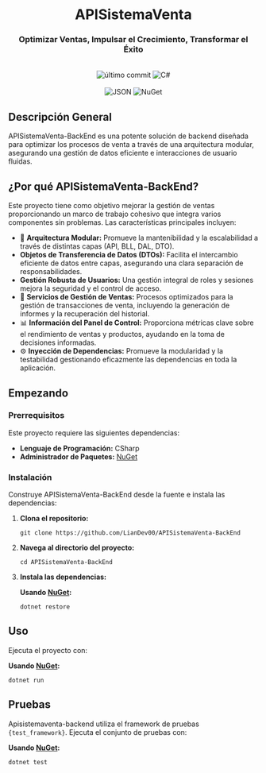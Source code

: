 <div align="center">
  <h1>APISistemaVenta</h1>
  <h3>Optimizar Ventas, Impulsar el Crecimiento, Transformar el Éxito</h3><br>
  <img src="https://img.shields.io/badge/último%20commit-julio%202024-blue" alt="último commit">
  <img src="https://img.shields.io/badge/C%23-100.0%25-blue" alt="C#"><br><br>
  <img src="https://img.shields.io/badge/JSON-usado-yellow?logo=json" alt="JSON">
  <img src="https://img.shields.io/badge/NuGet-administrador%20de%20paquetes-purple?logo=nuget" alt="NuGet">
</div>

## Descripción General

APISistemaVenta-BackEnd es una potente solución de backend diseñada para optimizar los procesos de venta a través de una arquitectura modular, asegurando una gestión de datos eficiente e interacciones de usuario fluidas.

## ¿Por qué APISistemaVenta-BackEnd?

Este proyecto tiene como objetivo mejorar la gestión de ventas proporcionando un marco de trabajo cohesivo que integra varios componentes sin problemas. Las características principales incluyen:

* 🚀 **Arquitectura Modular:** Promueve la mantenibilidad y la escalabilidad a través de distintas capas (API, BLL, DAL, DTO).
* **Objetos de Transferencia de Datos (DTOs):** Facilita el intercambio eficiente de datos entre capas, asegurando una clara separación de responsabilidades.
* **Gestión Robusta de Usuarios:** Una gestión integral de roles y sesiones mejora la seguridad y el control de acceso.
* 💼 **Servicios de Gestión de Ventas:** Procesos optimizados para la gestión de transacciones de venta, incluyendo la generación de informes y la recuperación del historial.
* 📊 **Información del Panel de Control:** Proporciona métricas clave sobre el rendimiento de ventas y productos, ayudando en la toma de decisiones informadas.
* ⚙️ **Inyección de Dependencias:** Promueve la modularidad y la testabilidad gestionando eficazmente las dependencias en toda la aplicación.

## Empezando

### Prerrequisitos

Este proyecto requiere las siguientes dependencias:

* **Lenguaje de Programación:** CSharp
* **Administrador de Paquetes:** <a href="https://www.nuget.org/" target="_blank">NuGet</a>

### Instalación

Construye APISistemaVenta-BackEnd desde la fuente e instala las dependencias:

1.  **Clona el repositorio:**

    ```
    git clone https://github.com/LianDev00/APISistemaVenta-BackEnd
    ```

2.  **Navega al directorio del proyecto:**

    ```
    cd APISistemaVenta-BackEnd
    ```

3.  **Instala las dependencias:**

    **Usando [NuGet](https://www.nuget.org/):**

    ```
    dotnet restore
    ```

## Uso

Ejecuta el proyecto con:

**Usando [NuGet](https://www.nuget.org/):**

```
dotnet run
```

## Pruebas

Apisistemaventa-backend utiliza el framework de pruebas `{test_framework}`. Ejecuta el conjunto de pruebas con:

**Usando [NuGet](https://www.nuget.org/):**

```
dotnet test
```
